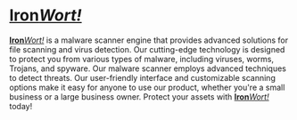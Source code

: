 # [**Iron***Wort!*](https://ironwort.me/)

[**Iron***Wort!*](https://ironwort.me/) is a malware scanner engine that provides
advanced solutions for file scanning and virus detection. Our cutting-edge technology
is designed to protect you from various types of malware, including viruses, worms, Trojans, and spyware. Our malware scanner employs advanced techniques to detect threats. Our user-friendly interface and customizable scanning options make it easy for anyone to use our product, whether you're a small business or a large business owner. Protect your assets with [**Iron***Wort!*](https://ironwort.me/) today!
